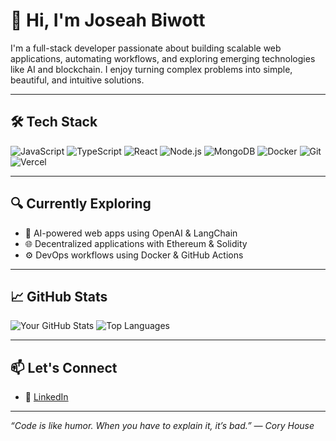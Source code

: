 # 👋 Hi, I'm Joseah Biwott

I'm a full-stack developer passionate about building scalable web applications, automating workflows, and exploring emerging technologies like AI and blockchain. I enjoy turning complex problems into simple, beautiful, and intuitive solutions.

---

## 🛠️ Tech Stack

![JavaScript](https://img.shields.io/badge/-JavaScript-black?style=flat-square&logo=javascript)
![TypeScript](https://img.shields.io/badge/-TypeScript-007ACC?style=flat-square&logo=typescript)
![React](https://img.shields.io/badge/-React-61DAFB?style=flat-square&logo=react)
![Node.js](https://img.shields.io/badge/-Node.js-339933?style=flat-square&logo=node.js)
![MongoDB](https://img.shields.io/badge/-MongoDB-47A248?style=flat-square&logo=mongodb)
![Docker](https://img.shields.io/badge/-Docker-2496ED?style=flat-square&logo=docker)
![Git](https://img.shields.io/badge/-Git-F05032?style=flat-square&logo=git)
![Vercel](https://img.shields.io/badge/-Vercel-000000?style=flat-square&logo=vercel)

---

## 🔍 Currently Exploring
- 🤖 AI-powered web apps using OpenAI & LangChain
- 🌐 Decentralized applications with Ethereum & Solidity
- ⚙️ DevOps workflows using Docker & GitHub Actions

---

## 📈 GitHub Stats

![Your GitHub Stats](https://github-readme-stats.vercel.app/api?username=johbcodes&show_icons=true&theme=radical)
![Top Languages](https://github-readme-stats.vercel.app/api/top-langs/?username=johbcodes&layout=compact&theme=radical)

---

## 📫 Let's Connect
- 💼 [LinkedIn](https://linkedin.com/in/biwottjoseah)

---

*“Code is like humor. When you have to explain it, it’s bad.” — Cory House*
